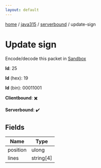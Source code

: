 ```yaml
---
layout: default
---
```


[home](/)  /  [java315](/protocol/java315)  /  [serverbound](/protocol/java315/serverbound)  /  update-sign

# Update sign

Encode/decode this packet in [Sandbox](../../../sandbox/java315#Serverbound.UpdateSign)

**Id**: 25

**Id** (hex): 19

**Id** (bin): 00011001

**Clientbound**: ✖️

**Serverbound**: ✔️

## Fields

Name | Type
---|---
position | ulong
lines | string[4]
